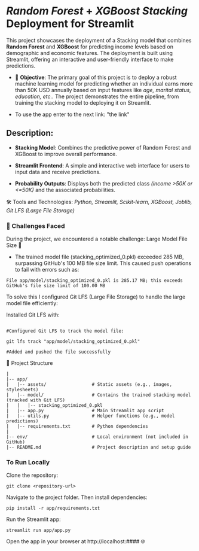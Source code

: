 # *Random Forest* + *XGBoost Stacking* Deployment for Streamlit

This project showcases the deployment of a Stacking model that combines **Random Forest** and **XGBoost** for predicting income levels based on demographic and economic features. The deployment is built using Streamlit, offering an interactive and user-friendly interface to make predictions.

* 🎯 **Objective**: The primary goal of this project is to deploy a robust machine learning model for predicting whether an individual earns more than 50K USD annually based on input features like *age, marital status, education, etc.*. The project demonstrates the entire pipeline, from training the stacking model to deploying it on Streamlit.

* To use the app enter to the next link: "the link"

## Description:

* **Stacking Model**: Combines the predictive power of Random Forest and XGBoost to improve overall performance.

* **Streamlit Frontend**: A simple and interactive web interface for users to input data and receive predictions.

* **Probability Outputs**: Displays both the predicted class *(income >50K or <=50K)* and the associated probabilities.

🛠️ Tools and Technologies: *Python, Streamlit, Scikit-learn, XGBoost, Joblib, Git LFS (Large File Storage)*

### 🚧 Challenges Faced

During the project, we encountered a notable challenge: Large Model File Size 📂

* The trained model file (stacking_optimized_0.pkl) exceeded 285 MB, surpassing GitHub's 100 MB file size limit. This caused push operations to fail with errors such as:

```File app/model/stacking_optimized_0.pkl is 285.17 MB; this exceeds GitHub's file size limit of 100.00 MB```

To solve this I configured Git LFS (Large File Storage) to handle the large model file efficiently:

Installed Git LFS with:

```git lfs install

#Configured Git LFS to track the model file:

git lfs track "app/model/stacking_optimized_0.pkl"

#Added and pushed the file successfully
```

📁 Project Structure

```project-folder/
|
|-- app/
|   |-- assets/                 # Static assets (e.g., images, stylesheets)
|   |-- model/                  # Contains the trained stacking model (tracked with Git LFS)
|   |   |-- stacking_optimized_0.pkl
|   |-- app.py                  # Main Streamlit app script
|   |-- utils.py                # Helper functions (e.g., model predictions)
|   |-- requirements.txt        # Python dependencies
|
|-- env/                        # Local environment (not included in GitHub)
|-- README.md                   # Project description and setup guide
```

### To Run Locally

Clone the repository:

`git clone <repository-url>`

Navigate to the project folder. Then install dependencies:

`pip install -r app/requirements.txt`

Run the Streamlit app:

`streamlit run app/app.py`

Open the app in your browser at http://localhost:#### 🌐



